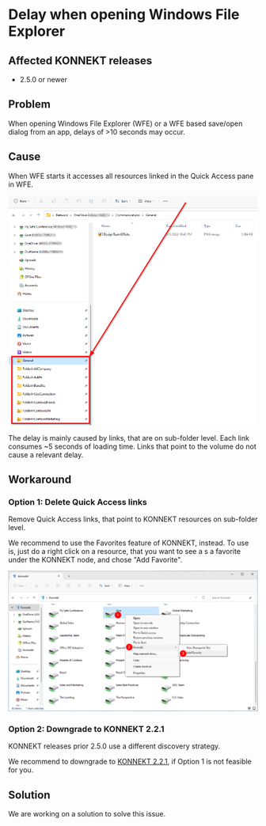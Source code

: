 # Delay when opening Windows File Explorer

## Affected KONNEKT releases

* 2.5.0 or newer

## Problem

When opening Windows File Explorer (WFE) or a WFE based save/open dialog from an app, delays of >10 seconds may occur.

## Cause

When WFE starts it accesses all resources linked in the Quick Access pane in WFE.

![](../.gitbook/assets/image.png)

The delay is mainly caused by links, that are on sub-folder level. Each link consumes \~5 seconds of loading time. Links that point to the volume do not cause a relevant delay.

## Workaround

### Option 1: Delete Quick Access links

Remove Quick Access links, that point to KONNEKT resources on sub-folder level.&#x20;

We recommend to use the Favorites feature of KONNEKT, instead. To use is, just do a right click on a resource, that you want to see a s a favorite under the KONNEKT node, and chose "Add Favorite".

![](<../.gitbook/assets/image (3).png>)

### Option 2: Downgrade to KONNEKT 2.2.1

KONNEKT releases prior 2.5.0 use a different discovery strategy.

We recommend to downgrade to [KONNEKT 2.2.1](../changelog.md#2.2.1-2022-12-30-bugfix-release-for-konnekt-2.2.0), if Option 1 is not feasible for you.

## Solution

We are working on a solution to solve this issue.

##
